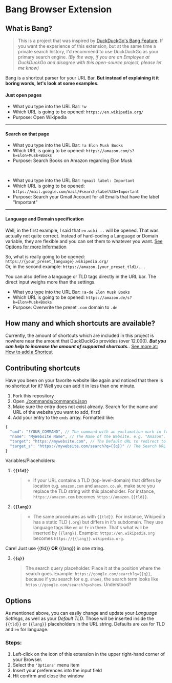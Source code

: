 # Bang Browser Extension

## What is Bang?

> This is a project that was inspired by [DuckDuckGo's Bang Feature](https://duckduckgo.com/bang). If you want the experience of this extension, but at the same time a private search history, I'd recommend to use DuckDuckGo as your primary search engine. _(By the way, if you are an Employee at DuckDuckGo and disagree with this open-source project, please let me know)_

Bang is a shortcut parser for your URL Bar. **But instead of explaining it it boring words, let's look at some examples.**

#### Just open pages

- What you type into the URL Bar: `!w`
- Which URL is going to be opened: `https://en.wikipedia.org/`
- Purpose: Open Wikipedia

---

#### Search on that page

- What you type into the URL Bar: `!a Elon Musk Books`
- Which URL is going to be opened: `https://amazon.com/s?k=Elon+Musk+Books`
- Purpose: Search Books on Amazon regarding Elon Musk

<br/>

- What you type into the URL Bar: `!gmail label: Important`
- Which URL is going to be opened: `https://mail.google.com/mail/#search/label%3A+Important`
- Purpose: Search your Gmail Account for all Emails that have the label "Important"

---

#### Language and Domain specification

Well, in the first example, I said that `en.wiki ..` will be opened. That was actually not quite correct. Instead of hard-coding a Language or Domain variable, they are flexible and you can set them to whatever you want. [See Options for more Information](#options)

So, what is really going to be opened: `https://{your_preset_language}.wikipedia.org/` <br/>
Or, in the second example: `https://amazon.{your_preset_tld}/...`

You can also define a language or TLD tags directly in the URL bar. The direct input weighs more than the settings.

- What you type into the URL Bar: `!a-de Elon Musk Books`
- Which URL is going to be opened: `https://amazon.de/s?k=Elon+Musk+Books`
- Purpose: Overwrite the preset `.com` domain to `.de`

## How many and which shortcuts are available?

Currently, the amount of shortcuts which are included in this project is nowhere near the amount that DuckDuckGo provides (over 12.000). _**But you can help to increase the amount of supported shortcuts.**_. [See more at: How to add a Shortcut](#Contributing-shortcuts)

## Contributing shortcuts

Have you been on your favorite website like again and noticed that there is no shortcut for it? Well you can add it in less than one minute.

1. Fork this repository
2. Open [./commands/commands.json](./commands/commands.json)
3. Make sure the entry does not exist already. Search for the name and URL of the website you want to add, first!
4. Add your entry to the `cmds` array. Formatted like:

```js
{
  "cmd": "!YOUR_COMMAND", // The command with an exclamation mark in front of it. e.g. "!a" (required)
  "name": "MyWebsite Name", // The Name of the Website. e.g. "Amazon". Do not enter .com or any other TLD (required)
  "target": "https://mywebsite.com", // The Default URL to redirect to if no search term is provided (required)
  "target_s": "https://mywebsite.com/search?q={{q}}" // The Search URL string (optional)
}

```

Variables/Placeholders:

1. **`{{tld}}`**

   > - If your URL contains a TLD (top-level-domain) that differs by location e.g. `amazon.com` and `amazon.co.uk`, make sure you replace the TLD string with this placeholder. For instance, `https://amazon.com` becomes `https://amazon.{{tld}}`.

2. **`{{lang}}`**
   > - The same procedures as with `{{tld}}`. For instance, Wikipedia has a static TLD (`.org`) but differs in it's subdomain. They use language tags like `en` or `fr` in there. That's what will be inserted by `{{lang}}`. Example: `https://en.wikipedia.org` becomes `https://{{lang}}.wikipedia.org`.

Care! Just use {{tld}} **OR** {{lang}} in one string.

3. **`{{q}}`**
   > The search query placeholder. Place it at the position where the search goes. Example: `https://google.com/search?q={{q}}`, because if you search for e.g. `shoes`, the search term looks like `https://google.com/search?q=shoes`. Understood?

## Options

As mentioned above, you can easily change and update your _Language Settings_, as well as your _Default TLD_. Those will be inserted inside the `{{tld}}` or `{{lang}}` placeholders in the URL string. Defaults are `com` for TLD and `en` for language.

### Steps:

1. Left-click on the icon of this extension in the upper right-hand corner of your Browser.
2. Select the `'Options'` menu item
3. Insert your preferences into the input field
4. Hit confirm and close the window
